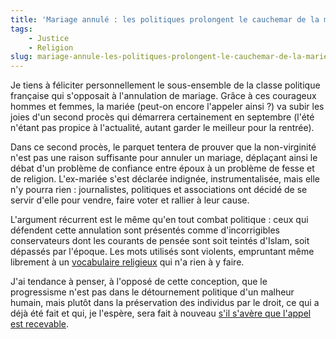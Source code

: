 ```yaml
---
title: 'Mariage annulé : les politiques prolongent le cauchemar de la mariée'
tags:
    - Justice
    - Religion
slug: mariage-annule-les-politiques-prolongent-le-cauchemar-de-la-mariee
---
```


Je tiens à féliciter personnellement le sous-ensemble de la classe politique
française qui s'opposait à l'annulation de mariage. Grâce à ces courageux hommes
et femmes, la mariée (peut-on encore l'appeler ainsi ?) va subir les joies d'un
second procès qui démarrera certainement en septembre (l'été n'étant pas propice
à l'actualité, autant garder le meilleur pour la rentrée).

Dans ce second procès, le parquet tentera de prouver que la non-virginité n'est
pas une raison suffisante pour annuler un mariage, déplaçant ainsi le débat d'un
problème de confiance entre époux à un problème de fesse et de religion.
L'ex-mariée s'est déclarée indignée, instrumentalisée, mais elle n'y pourra rien
: journalistes, politiques et associations ont décidé de se servir d'elle pour
vendre, faire voter et rallier à leur cause.

L'argument récurrent est le même qu'en tout combat politique : ceux qui
défendent cette annulation sont présentés comme d'incorrigibles conservateurs
dont les courants de pensée sont soit teintés d'Islam, soit dépassés par
l'époque. Les mots utilisés sont violents, empruntant même librement à un
[vocabulaire religieux](https://fr.wikipedia.org/wiki/Fatwa) qui n'a rien à y
faire.

J'ai tendance à penser, à l'opposé de cette conception, que le progressisme
n'est pas dans le détournement politique d'un malheur humain, mais plutôt dans
la préservation des individus par le droit, ce qui a déjà été fait et qui, je
l'espère, sera fait à nouveau
[s'il s'avère que l'appel est recevable](http://www.maitre-eolas.fr/post/2008/06/02/974-affaire-du-mariage-annule-la-chancellerie-demande-au-parquet-general-de-faire-appel).
